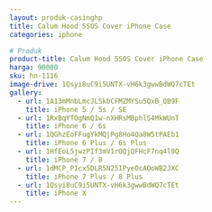 ```yaml
---
layout: produk-casinghp
title: Calum Hood 5SOS Cover iPhone Case
categories: iphone

# Produk
product-title: Calum Hood 5SOS Cover iPhone Case
harga: 90000
sku: hn-1116
image-drive: 1Qsyi8uC9i5UNTX-vH6k3gwwBdWQ7cTEt
gallery:
  - url: 1A13mMnbLmcJLSkbCFMZMYSu5QxB_QB9F
    title: iPhone 5 / 5s / SE
  - url: 1RxBqYTOgNmQ1w-nXHRsMBphlS4MkWUnT
    title: iPhone 6 / 6s
  - url: 1QGhzEoFFugYkMQjPg8Ho4Qa8W5tPAEb1
    title: iPhone 6 Plus / 6s Plus
  - url: 1HfEoL5jwzPIf3mV1rOQjQFHcF7nq4l0Q
    title: iPhone 7 / 8
  - url: 1dMCP_P1cx5DLR5N25IPyeOcAOoWB2JXC
    title: iPhone 7 Plus / 8 Plus
  - url: 1Qsyi8uC9i5UNTX-vH6k3gwwBdWQ7cTEt
    title: iPhone X
---
```


